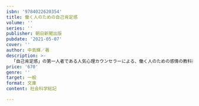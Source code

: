 ```yaml
---
isbn: '9784022620354'
title: 働く人のための自己肯定感
volume: ''
series: ''
publisher: 朝日新聞出版
pubdate: '2021-05-07'
cover: ''
author: 中島輝／著
description: >-
  「自己肯定感」の第一人者である人気心理カウンセラーによる、働く人のための感情の教科書。仕事のパフォーマンスを上げる、モチベーションを上げる、ストレスをはねのけるためのちょっとした考え方のヒントやすぐに取り組める習慣が満載。
price: '670'
genre: ''
target: 一般
format: 文庫
content: 社会科学総記

---
```

